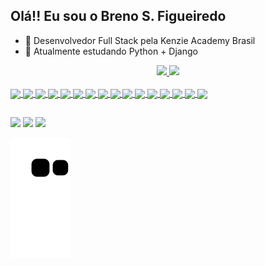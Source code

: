 ## Olá!! Eu sou o Breno S. Figueiredo
- 🔭 Desenvolvedor Full Stack pela Kenzie Academy Brasil
- 🌱 Atualmente estudando Python + Django

<div align="center">
  <a href="https://github.com/brenofigueiredoo">
  
  <img height="195px" src="https://github-readme-stats.vercel.app/api?username=brenofigueiredoo&show_theme=radical&theme=codeSTACKr&include_all_commits=true&icons=true&hide_border=true"/>
  <img height="195px" src="https://github-readme-stats.vercel.app/api/top-langs/?username=brenofigueiredoo&theme=codeSTACKr&show_icons=true&hide_border=true&layout=compact"/>
</div>

<div style="display: inline_block"><br>
  <img align="center" src="https://skillicons.dev/icons?i=html" />
  <img align="center" src="https://skillicons.dev/icons?i=css" />
  <img align="center" src="https://skillicons.dev/icons?i=javascript" />
  <img align="center" src="https://skillicons.dev/icons?i=typescript" />
  <img align="center" src="https://skillicons.dev/icons?i=react" />
  <img align="center" src="https://skillicons.dev/icons?i=nodejs" />
  <img align="center" src="https://skillicons.dev/icons?i=python" />
  <img align="center" src="https://skillicons.dev/icons?i=django" />
  <img align="center" src="https://skillicons.dev/icons?i=java" />
  <img align="center" src="https://skillicons.dev/icons?i=git" />
  <img align="center" src="https://skillicons.dev/icons?i=docker" />
  <img align="center" src="https://skillicons.dev/icons?i=postgresql" />
  <img align="center" src="https://skillicons.dev/icons?i=mysql" />
  <img align="center" src="https://skillicons.dev/icons?i=mongodb" />
  <img align="center" src="https://skillicons.dev/icons?i=aws" />
  <img align="center" src="https://skillicons.dev/icons?i=heroku" />
</div>

  ##
 
<div> 
  <a href = "mailto:brenos93@gmail.com"><img src="https://img.shields.io/badge/-Gmail-%23333?style=for-the-badge&logo=gmail&logoColor=white" target="_blank"></a>
  <a href="https://www.linkedin.com/in/brenosfigueiredo/" target="_blank"><img src="https://img.shields.io/badge/-LinkedIn-%230077B5?style=for-the-badge&logo=linkedin&logoColor=white" target="_blank"></a> 
  <a href = "https://portfolio-brenofigueiredoo.vercel.app/"><img src="https://img.shields.io/badge/Portf%C3%B3lio-8B0000?style=for-the-badge" target="_blank"></a>
  
  ![Snake animation](https://github.com/brenofigueiredoo/brenofigueiredoo/blob/output/github-contribution-grid-snake.svg)
</div>
